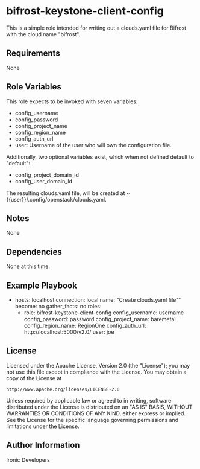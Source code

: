 bifrost-keystone-client-config
==============================

This is a simple role intended for writing out a clouds.yaml
file for Bifrost with the cloud name "bifrost".

Requirements
------------

None

Role Variables
--------------

This role expects to be invoked with seven variables:

- config_username
- config_password
- config_project_name
- config_region_name
- config_auth_url
- user: Username of the user who will own the
         configuration file.

Additionally, two optional variables exist, which when not defined
default to "default":

- config_project_domain_id
- config_user_domain_id

The resulting clouds.yaml file, will be created at
~{{user}}/.config/openstack/clouds.yaml.

Notes
-----

None

Dependencies
------------

None at this time.

Example Playbook
----------------

- hosts: localhost
  connection: local
  name: "Create clouds.yaml file""
  become: no
  gather_facts: no
  roles:
    - role: bifrost-keystone-client-config
      config_username: username
      config_password: password
      config_project_name: baremetal
      config_region_name: RegionOne
      config_auth_url: http://localhost:5000/v2.0/
      user: joe

License
-------

Licensed under the Apache License, Version 2.0 (the "License");
you may not use this file except in compliance with the License.
You may obtain a copy of the License at

    http://www.apache.org/licenses/LICENSE-2.0

Unless required by applicable law or agreed to in writing, software
distributed under the License is distributed on an "AS IS" BASIS,
WITHOUT WARRANTIES OR CONDITIONS OF ANY KIND, either express or implied.
See the License for the specific language governing permissions and
limitations under the License.

Author Information
------------------

Ironic Developers
